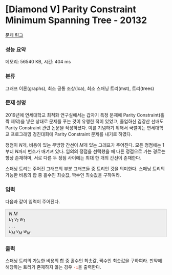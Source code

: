 # [Diamond V] Parity Constraint Minimum Spanning Tree - 20132 

[문제 링크](https://www.acmicpc.net/problem/20132) 

### 성능 요약

메모리: 56540 KB, 시간: 404 ms

### 분류

그래프 이론(graphs), 최소 공통 조상(lca), 최소 스패닝 트리(mst), 트리(trees)

### 문제 설명

<p>2019년에 연세대학교 최적화 연구실에서는 갑자기 특정 문제에 Parity Constraint(홀짝 제약)을 넣은 상태로 문제를 푸는 것이 유행한 적이 있었고, 졸업하신 김강산 선배도 Parity Constraint 관련 논문을 작성하셨다. 이를 기념하기 위해서 국렬이는 연세대학교 프로그래밍 경진대회에 Parity Constraint 문제를 내기로 하였다.</p>

<p>정점이 <em>N</em>개, 비용이 있는 무방향 간선이 <em>M</em>개 있는 그래프가 주어진다. 모든 정점에는 1부터 <em>N</em>까지 번호가 매겨져 있다. 임의의 정점을 선택했을 때 다른 정점으로 가는 경로는 항상 존재하며, 서로 다른 두 정점 사이에는 최대 한 개의 간선이 존재한다.</p>

<p>스패닝 트리는 주어진 그래프의 부분 그래프들 중 트리인 것을 의미한다. 스패닝 트리의 가능한 비용의 합 중 홀수인 최솟값, 짝수인 최솟값을 구하여라.</p>

### 입력 

 <p>다음과 같이 입력이 주어진다.</p>

<div style="background:#eeeeee;border:1px solid #cccccc;padding:5px 10px;"><em>N</em> <em>M</em><br>
<i>u<sub>1</sub></i> <i>v<sub>1</sub></i> <i>w<sub>1</sub></i><br>
. . .<br>
<i>u<sub>M</sub></i> <i>v<sub>M</sub></i> <i>w<sub>M</sub></i></div>

### 출력 

 <p>스패닝 트리의 가능한 비용의 합 중 홀수인 최솟값, 짝수인 최솟값을 구하여라. 만약에 해당하는 트리가 존재하지 않는 경우 <span style="color:#e74c3c;"><code>-1</code></span>을 출력한다.</p>

